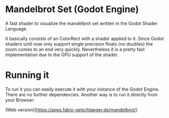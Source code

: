 # Mandelbrot Set (Godot Engine)
A fast shader to visualize the mandelbrot set written in the Godot Shader Language.

It basically consists of an ColorRect with a shader applied to it. Since Godot shaders until now only support single precision floats (no doubles) the zoom comes to an end very quickly. Nevertheless it is a pretty fast implementation due to the GPU support of the shader.

# Running it
To run it you can easily execute it with your instance of the Godot Engine. There are no further dependencies. Another way is to run it directly from your Browser:

(Web version)[https://apps.fabio-oelschlaeger.de/mandelbrot/]
